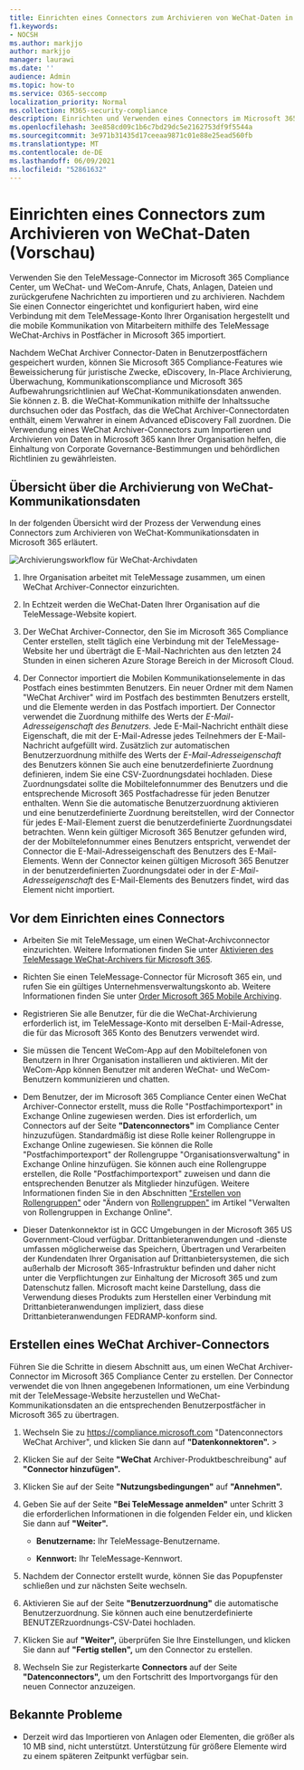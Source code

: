 ```yaml
---
title: Einrichten eines Connectors zum Archivieren von WeChat-Daten in Microsoft 365
f1.keywords:
- NOCSH
ms.author: markjjo
author: markjjo
manager: laurawi
ms.date: ''
audience: Admin
ms.topic: how-to
ms.service: O365-seccomp
localization_priority: Normal
ms.collection: M365-security-compliance
description: Einrichten und Verwenden eines Connectors im Microsoft 365 Compliance Center zum Importieren und Archivieren von WeChat-Daten in Microsoft 365.
ms.openlocfilehash: 3ee858cd09c1b6c7bd29dc5e2162753df9f5544a
ms.sourcegitcommit: 3e971b31435d17ceeaa9871c01e88e25ead560fb
ms.translationtype: MT
ms.contentlocale: de-DE
ms.lasthandoff: 06/09/2021
ms.locfileid: "52861632"
---
```

# <a name="set-up-a-connector-to-archive-wechat-data-preview"></a>Einrichten eines Connectors zum Archivieren von WeChat-Daten (Vorschau)

Verwenden Sie den TeleMessage-Connector im Microsoft 365 Compliance Center, um WeChat- und WeCom-Anrufe, Chats, Anlagen, Dateien und zurückgerufene Nachrichten zu importieren und zu archivieren. Nachdem Sie einen Connector eingerichtet und konfiguriert haben, wird eine Verbindung mit dem TeleMessage-Konto Ihrer Organisation hergestellt und die mobile Kommunikation von Mitarbeitern mithilfe des TeleMessage WeChat-Archivs in Postfächer in Microsoft 365 importiert.

Nachdem WeChat Archiver Connector-Daten in Benutzerpostfächern gespeichert wurden, können Sie Microsoft 365 Compliance-Features wie Beweissicherung für juristische Zwecke, eDiscovery, In-Place Archivierung, Überwachung, Kommunikationscompliance und Microsoft 365 Aufbewahrungsrichtlinien auf WeChat-Kommunikationsdaten anwenden. Sie können z. B. die WeChat-Kommunikation mithilfe der Inhaltssuche durchsuchen oder das Postfach, das die WeChat Archiver-Connectordaten enthält, einem Verwahrer in einem Advanced eDiscovery Fall zuordnen. Die Verwendung eines WeChat Archiver-Connectors zum Importieren und Archivieren von Daten in Microsoft 365 kann Ihrer Organisation helfen, die Einhaltung von Corporate Governance-Bestimmungen und behördlichen Richtlinien zu gewährleisten.

## <a name="overview-of-archiving-wechat-communication-data"></a>Übersicht über die Archivierung von WeChat-Kommunikationsdaten

In der folgenden Übersicht wird der Prozess der Verwendung eines Connectors zum Archivieren von WeChat-Kommunikationsdaten in Microsoft 365 erläutert.

![Archivierungsworkflow für WeChat-Archivdaten](../media/WeChatConnectorWorkflow.png)

1. Ihre Organisation arbeitet mit TeleMessage zusammen, um einen WeChat Archiver-Connector einzurichten.

2. In Echtzeit werden die WeChat-Daten Ihrer Organisation auf die TeleMessage-Website kopiert.

3. Der WeChat Archiver-Connector, den Sie im Microsoft 365 Compliance Center erstellen, stellt täglich eine Verbindung mit der TeleMessage-Website her und überträgt die E-Mail-Nachrichten aus den letzten 24 Stunden in einen sicheren Azure Storage Bereich in der Microsoft Cloud.

4. Der Connector importiert die Mobilen Kommunikationselemente in das Postfach eines bestimmten Benutzers. Ein neuer Ordner mit dem Namen "WeChat Archiver" wird im Postfach des bestimmten Benutzers erstellt, und die Elemente werden in das Postfach importiert. Der Connector verwendet die Zuordnung mithilfe des Werts der *E-Mail-Adresseigenschaft des Benutzers.* Jede E-Mail-Nachricht enthält diese Eigenschaft, die mit der E-Mail-Adresse jedes Teilnehmers der E-Mail-Nachricht aufgefüllt wird. Zusätzlich zur automatischen Benutzerzuordnung mithilfe des Werts der *E-Mail-Adresseigenschaft* des Benutzers können Sie auch eine benutzerdefinierte Zuordnung definieren, indem Sie eine CSV-Zuordnungsdatei hochladen. Diese Zuordnungsdatei sollte die Mobiltelefonnummer des Benutzers und die entsprechende Microsoft 365 Postfachadresse für jeden Benutzer enthalten. Wenn Sie die automatische Benutzerzuordnung aktivieren und eine benutzerdefinierte Zuordnung bereitstellen, wird der Connector für jedes E-Mail-Element zuerst die benutzerdefinierte Zuordnungsdatei betrachten. Wenn kein gültiger Microsoft 365 Benutzer gefunden wird, der der Mobiltelefonnummer eines Benutzers entspricht, verwendet der Connector die E-Mail-Adresseigenschaft des Benutzers des E-Mail-Elements. Wenn der Connector keinen gültigen Microsoft 365 Benutzer in der benutzerdefinierten Zuordnungsdatei oder in der *E-Mail-Adresseigenschaft* des E-Mail-Elements des Benutzers findet, wird das Element nicht importiert.

## <a name="before-you-set-up-a-connector"></a>Vor dem Einrichten eines Connectors

- Arbeiten Sie mit TeleMessage, um einen WeChat-Archivconnector einzurichten. Weitere Informationen finden Sie unter [Aktivieren des TeleMessage WeChat-Archivers für Microsoft 365](https://www.telemessage.com/microsoft-365-activation-for-wechat-archiver/).

- Richten Sie einen TeleMessage-Connector für Microsoft 365 ein, und rufen Sie ein gültiges Unternehmensverwaltungskonto ab. Weitere Informationen finden Sie unter [Order Microsoft 365 Mobile Archiving](https://www.telemessage.com/mobile-archiver/order-mobile-archiver-for-microsoft-365/).

- Registrieren Sie alle Benutzer, für die die WeChat-Archivierung erforderlich ist, im TeleMessage-Konto mit derselben E-Mail-Adresse, die für das Microsoft 365 Konto des Benutzers verwendet wird.

- Sie müssen die Tencent WeCom-App auf den Mobiltelefonen von Benutzern in Ihrer Organisation installieren und aktivieren. Mit der WeCom-App können Benutzer mit anderen WeChat- und WeCom-Benutzern kommunizieren und chatten.

- Dem Benutzer, der im Microsoft 365 Compliance Center einen WeChat Archiver-Connector erstellt, muss die Rolle "Postfachimportexport" in Exchange Online zugewiesen werden. Dies ist erforderlich, um Connectors auf der Seite **"Datenconnectors"** im Compliance Center hinzuzufügen. Standardmäßig ist diese Rolle keiner Rollengruppe in Exchange Online zugewiesen. Sie können die Rolle "Postfachimportexport" der Rollengruppe "Organisationsverwaltung" in Exchange Online hinzufügen. Sie können auch eine Rollengruppe erstellen, die Rolle "Postfachimportexport" zuweisen und dann die entsprechenden Benutzer als Mitglieder hinzufügen. Weitere Informationen finden Sie in den Abschnitten ["Erstellen von Rollengruppen"](/Exchange/permissions-exo/role-groups#create-role-groups) oder "Ändern von [Rollengruppen"](/Exchange/permissions-exo/role-groups#modify-role-groups) im Artikel "Verwalten von Rollengruppen in Exchange Online".

- Dieser Datenkonnektor ist in GCC Umgebungen in der Microsoft 365 US Government-Cloud verfügbar. Drittanbieteranwendungen und -dienste umfassen möglicherweise das Speichern, Übertragen und Verarbeiten der Kundendaten Ihrer Organisation auf Drittanbietersystemen, die sich außerhalb der Microsoft 365-Infrastruktur befinden und daher nicht unter die Verpflichtungen zur Einhaltung der Microsoft 365 und zum Datenschutz fallen. Microsoft macht keine Darstellung, dass die Verwendung dieses Produkts zum Herstellen einer Verbindung mit Drittanbieteranwendungen impliziert, dass diese Drittanbieteranwendungen FEDRAMP-konform sind.

## <a name="create-a-wechat-archiver-connector"></a>Erstellen eines WeChat Archiver-Connectors

Führen Sie die Schritte in diesem Abschnitt aus, um einen WeChat Archiver-Connector im Microsoft 365 Compliance Center zu erstellen. Der Connector verwendet die von Ihnen angegebenen Informationen, um eine Verbindung mit der TeleMessage-Website herzustellen und WeChat-Kommunikationsdaten an die entsprechenden Benutzerpostfächer in Microsoft 365 zu übertragen.

1. Wechseln Sie zu <https://compliance.microsoft.com> "Datenconnectors WeChat Archiver", und klicken Sie dann auf **"Datenkonnektoren".**  >  

2. Klicken Sie auf der Seite **"WeChat** Archiver-Produktbeschreibung" auf **"Connector hinzufügen".**

3. Klicken Sie auf der Seite **"Nutzungsbedingungen"** auf **"Annehmen".**

4. Geben Sie auf der Seite **"Bei TeleMessage anmelden"** unter Schritt 3 die erforderlichen Informationen in die folgenden Felder ein, und klicken Sie dann auf **"Weiter".**

    - **Benutzername:** Ihr TeleMessage-Benutzername.

    - **Kennwort:** Ihr TeleMessage-Kennwort.

5. Nachdem der Connector erstellt wurde, können Sie das Popupfenster schließen und zur nächsten Seite wechseln.

6. Aktivieren Sie auf der Seite **"Benutzerzuordnung"** die automatische Benutzerzuordnung. Sie können auch eine benutzerdefinierte BENUTZERzuordnungs-CSV-Datei hochladen.

7. Klicken Sie auf **"Weiter",** überprüfen Sie Ihre Einstellungen, und klicken Sie dann auf **"Fertig stellen",** um den Connector zu erstellen.

8. Wechseln Sie zur Registerkarte **Connectors** auf der Seite **"Datenconnectors",** um den Fortschritt des Importvorgangs für den neuen Connector anzuzeigen.

## <a name="known-issues"></a>Bekannte Probleme

- Derzeit wird das Importieren von Anlagen oder Elementen, die größer als 10 MB sind, nicht unterstützt. Unterstützung für größere Elemente wird zu einem späteren Zeitpunkt verfügbar sein.
